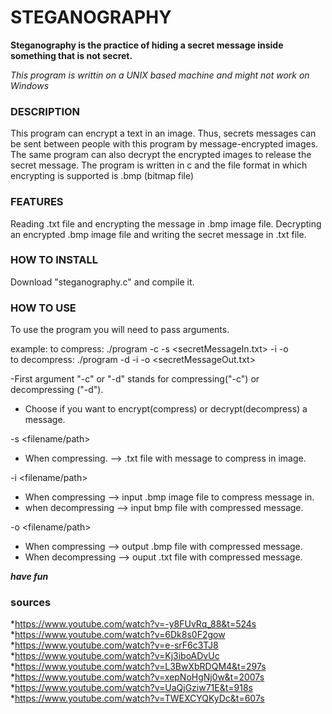 # STEGANOGRAPHY

**Steganography is the practice of hiding a secret message inside something that is not secret.**

*This program is writtin on a UNIX based machine and might not work on Windows*

### DESCRIPTION
This program can encrypt a text in an image. Thus, secrets messages can be sent between people with this program by message-encrypted images.
The same program can also decrypt the encrypted images to release the secret message.
The program is written in c and the file format in which encrypting is supported is .bmp (bitmap file)

### FEATURES
Reading .txt file and encrypting the message in .bmp image file.
Decrypting an encrypted .bmp image file and writing the secret message in .txt file.

### HOW TO INSTALL
Download "steganography.c" and compile it.

### HOW TO USE
To use the program you will need to pass arguments.

example:
to compress: ./program -c -s <secretMessageIn.txt> -i <inputImage> -o <outputImage>   
to decompress: ./program -d -i <inputImage> -o <secretMessageOut.txt>   

  -First argument "-c" or "-d" stands for compressing("-c") or decompressing ("-d").   
  * Choose if you want to encrypt(compress) or decrypt(decompress) a message.
    
  -s <filename/path>     
  * When compressing.  --> .txt file with message to compress in image.   
    
  -i <filename/path>  
  * When compressing   --> input .bmp image file to compress message in.     
  * when decompressing --> input bmp file with compressed message. 
    
  -o <filename/path> 
  * When compressing   --> output .bmp file with compressed message.    
  * When decompressing --> ouput .txt file with compressed message.     

***have fun***
  
### sources
  *https://www.youtube.com/watch?v=-y8FUvRq_88&t=524s
  *https://www.youtube.com/watch?v=6Dk8s0F2gow
  *https://www.youtube.com/watch?v=e-srF6c3TJ8  
  *https://www.youtube.com/watch?v=Kj3iboADvUc
  *https://www.youtube.com/watch?v=L3BwXbRDQM4&t=297s
  *https://www.youtube.com/watch?v=xepNoHgNj0w&t=2007s
  *https://www.youtube.com/watch?v=UaQjGziw71E&t=918s
  *https://www.youtube.com/watch?v=TWEXCYQKyDc&t=607s
